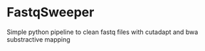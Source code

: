 # FastqSweeper
Simple python pipeline to clean fastq files with cutadapt and bwa substractive mapping
